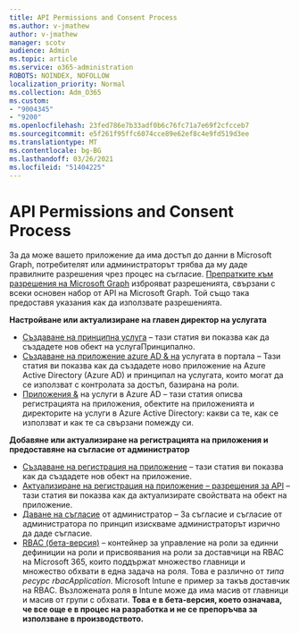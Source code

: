 ```yaml
---
title: API Permissions and Consent Process
ms.author: v-jmathew
author: v-jmathew
manager: scotv
audience: Admin
ms.topic: article
ms.service: o365-administration
ROBOTS: NOINDEX, NOFOLLOW
localization_priority: Normal
ms.collection: Adm_O365
ms.custom:
- "9004345"
- "9200"
ms.openlocfilehash: 23fed786e7b33adf0b6c76fc71a7e69f2cfcceb7
ms.sourcegitcommit: e5f261f95ffc6074cce89e62ef8c4e9fd519d3ee
ms.translationtype: MT
ms.contentlocale: bg-BG
ms.lasthandoff: 03/26/2021
ms.locfileid: "51404225"
---
```

# <a name="api-permissions-and-consent-process"></a>API Permissions and Consent Process

За да може вашето приложение да има достъп до данни в Microsoft Graph, потребителят или администраторът трябва да му даде правилните разрешения чрез процес на съгласие. [Препратките към разрешения на Microsoft Graph](https://docs.microsoft.com/graph/permissions-reference) изброяват разрешенията, свързани с всеки основен набор от API на Microsoft Graph. Той също така предоставя указания как да използвате разрешенията.

**Настройване или актуализиране на главен директор на услугата**

- [Създаване на принципна услуга](https://docs.microsoft.com/graph/api/serviceprincipal-post-serviceprincipals) – тази статия ви показва как да създадете нов обект на услугаПринципално.
- [Създаване на приложение azure AD & на](https://docs.microsoft.com/azure/active-directory/develop/howto-create-service-principal-portal) услугата в портала – Тази статия ви показва как да създадете ново приложение на Azure Active Directory (Azure AD) и принципал на услугата, които могат да се използват с контролата за достъп, базирана на роли.
- [Приложения &](https://docs.microsoft.com/azure/active-directory/develop/app-objects-and-service-principals) на услуги в Azure AD – тази статия описва регистрацията на приложения, обектите на приложенията и директорите на услуги в Azure Active Directory: какви са те, как се използват и как те са свързани помежду си.

**Добавяне или актуализиране на регистрацията на приложения и предоставяне на съгласие от администратор**

- [Създаване на регистрация на приложение](https://docs.microsoft.com/graph/api/application-post-applications) – тази статия ви показва как да създадете нов обект на приложение.
- [Актуализиране на регистрация на приложение – разрешения за API](https://docs.microsoft.com/graph/api/application-update) – тази статия ви показва как да актуализирате свойствата на обект на приложение.
- [Даване на съгласие](https://docs.microsoft.com/graph/security-authorization#grant-permissions-to-an-application) от администратор – За съгласие и съгласие от администратора по принцип изискваме администраторът изрично да даде съгласие.
- [RBAC (бета-версия)](https://docs.microsoft.com/graph/api/resources/rbacapplicationmultiple) – контейнер за управление на роли за единни дефиниции на роли и присвоявания на роли за доставчици на RBAC на Microsoft 365, които поддържат множество главници и множество обхвати в една задача на роля. Това е различно от *типа ресурс rbacApplication.* Microsoft Intune е пример за такъв доставчик на RBAC. Възложената роля в Intune може да има масив от главници и масив от групи с обхвати. **Това е в бета-версия, което означава, че все още е в процес на разработка и не се препоръчва за използване в производството.**
